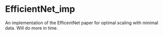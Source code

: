 # EfficientNet_imp
An implementation of the EfficentNet paper for optimal scaling with minimal data. Will do more in time.
